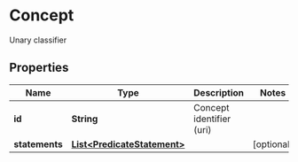 

# Concept

Unary classifier
## Properties

Name | Type | Description | Notes
------------ | ------------- | ------------- | -------------
**id** | **String** | Concept identifier (uri) | 
**statements** | [**List&lt;PredicateStatement&gt;**](PredicateStatement.md) |  |  [optional]



